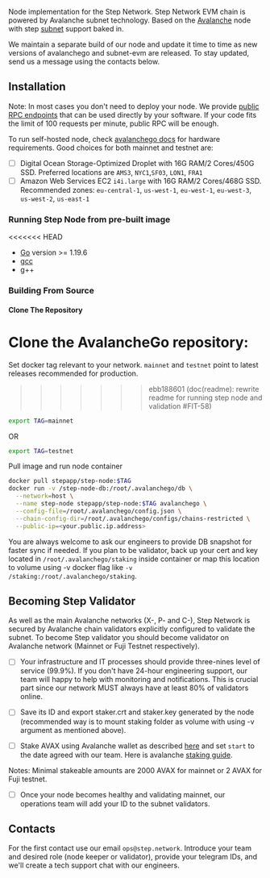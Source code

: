 
Node implementation for the Step Network. Step Network EVM chain is powered by Avalanche subnet technology.  Based on the [Avalanche](https://avax.network) node with step [subnet](https://docs.avax.network/subnets) support baked in.

We maintain a separate build of our node and update it time to time as new versions of avalanchego and subnet-evm are released. To stay updated, send us a message using the contacts below.

## Installation

Note: In most cases you don't need to deploy your node. We provide [public RPC endpoints](https://docs.step.network/step-network/networks) that can be used directly by your software. If your code fits the limit of 100 requests per minute, public RPC will be enough.

To run self-hosted node, check [avalanchego docs](https://github.com/ava-labs/avalanchego#installation) for hardware requirements. Good choices for both mainnet and testnet are:

- [ ] Digital Ocean Storage-Optimized Droplet with 16G RAM/2 Cores/450G SSD. Preferred locations are `AMS3`, `NYC1`,`SF03`, `LON1`, `FRA1`
- [ ] Amazon Web Services EC2 `i4i.large` with 16G RAM/2 Cores/468G SSD. Recommended zones: `eu-central-1`, `us-west-1`, `eu-west-1`, `eu-west-3`, `us-west-2`, `us-east-1`

### Running Step Node from pre-built image

<<<<<<< HEAD
- [Go](https://golang.org/doc/install) version >= 1.19.6
- [gcc](https://gcc.gnu.org/)
- g++

### Building From Source

#### Clone The Repository

Clone the AvalancheGo repository:
=======
Set docker tag relevant to your network. `mainnet` and `testnet` point to latest releases recommended for production.
>>>>>>> ebb188601 (doc(readme): rewrite readme for running step node and validation #FIT-58)

```sh
export TAG=mainnet
```

OR

```sh
export TAG=testnet
```

Pull image and run node container

```sh
docker pull stepapp/step-node:$TAG
docker run -v /step-node-db:/root/.avalanchego/db \
  --network=host \
  --name step-node stepapp/step-node:$TAG avalanchego \
  --config-file=/root/.avalanchego/config.json \
  --chain-config-dir=/root/.avalanchego/configs/chains-restricted \
  --public-ip=<your.public.ip.address>
```

You are always welcome to ask our engineers to provide DB snapshot for faster sync if needed. If you plan to be validator, back up your cert and key located in `/root/.avalanchego/staking` inside container or map this location to volume using -v docker flag like `-v /staking:/root/.avalanchego/staking`.

## Becoming Step Validator

As well as the main Avalanche networks (X-, P- and C-), Step Network is secured by Avalanche chain validators explicitly configured to validate the subnet. To become Step validator you should become validator on Avalanche network (Mainnet or Fuji Testnet respectively).

- [ ] Your infrastructure and IT processes should provide three-nines level of service (99.9%). If you don't have 24-hour engineering support, our team will happy to help with monitoring and notifications. This is crucial part since our network MUST always have at least 80% of validators online.

- [ ] Save its ID and export staker.crt and staker.key generated by the node (recommended way is to mount staking folder as volume with using -v argument as mentioned above).

- [ ] Stake AVAX using Avalanche wallet as described [here](https://docs.avax.network/nodes/validate/add-a-validator#add-as-a-validator) and set `start` to the date agreed with our team. Here is avalanche [staking guide](https://docs.avax.network/nodes/validate/add-a-validator#fuji-workflow).

Notes: Minimal stakeable amounts are 2000 AVAX for mainnet or 2 AVAX for Fuji testnet. 

- [ ] Once your node becomes healthy and validating mainnet, our operations team will add your ID to the subnet validators.

## Contacts

For the first contact use our email `ops@step.network`. Introduce your team and desired role (node keeper or validator), provide your telegram IDs, and we'll create a tech support chat with our engineers.
